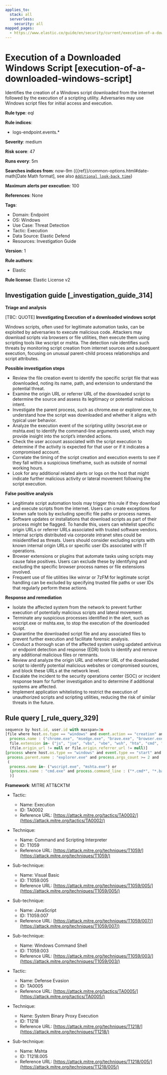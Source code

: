 ```yaml
---
applies_to:
  stack: all
  serverless:
    security: all
mapped_pages:
  - https://www.elastic.co/guide/en/security/current/execution-of-a-downloaded-windows-script.html
---
```


# Execution of a Downloaded Windows Script [execution-of-a-downloaded-windows-script]

Identifies the creation of a Windows script downloaded from the internet followed by the execution of a scripting utility. Adversaries may use Windows script files for initial access and execution.

**Rule type**: eql

**Rule indices**:

* logs-endpoint.events.*

**Severity**: medium

**Risk score**: 47

**Runs every**: 5m

**Searches indices from**: now-9m ({{ref}}/common-options.html#date-math[Date Math format], see also [`Additional look-back time`](docs-content://solutions/security/detect-and-alert/create-detection-rule.md#rule-schedule))

**Maximum alerts per execution**: 100

**References**: None

**Tags**:

* Domain: Endpoint
* OS: Windows
* Use Case: Threat Detection
* Tactic: Execution
* Data Source: Elastic Defend
* Resources: Investigation Guide

**Version**: 1

**Rule authors**:

* Elastic

**Rule license**: Elastic License v2

## Investigation guide [_investigation_guide_314]

**Triage and analysis**

[TBC: QUOTE]
**Investigating Execution of a downloaded windows script**

Windows scripts, often used for legitimate automation tasks, can be exploited by adversaries to execute malicious code. Attackers may download scripts via browsers or file utilities, then execute them using scripting tools like wscript or mshta. The detection rule identifies such threats by monitoring script creation from internet sources and subsequent execution, focusing on unusual parent-child process relationships and script attributes.

**Possible investigation steps**

* Review the file creation event to identify the specific script file that was downloaded, noting its name, path, and extension to understand the potential threat.
* Examine the origin URL or referrer URL of the downloaded script to determine the source and assess its legitimacy or potential malicious intent.
* Investigate the parent process, such as chrome.exe or explorer.exe, to understand how the script was downloaded and whether it aligns with typical user behavior.
* Analyze the execution event of the scripting utility (wscript.exe or mshta.exe) to identify the command-line arguments used, which may provide insight into the script’s intended actions.
* Check the user account associated with the script execution to determine if the activity is expected for that user or if it indicates a compromised account.
* Correlate the timing of the script creation and execution events to see if they fall within a suspicious timeframe, such as outside of normal working hours.
* Look for any additional related alerts or logs on the host that might indicate further malicious activity or lateral movement following the script execution.

**False positive analysis**

* Legitimate script automation tools may trigger this rule if they download and execute scripts from the internet. Users can create exceptions for known safe tools by excluding specific file paths or process names.
* Software updates or installations that download scripts as part of their process might be flagged. To handle this, users can whitelist specific origin URLs or referrer URLs associated with trusted software vendors.
* Internal scripts distributed via corporate intranet sites could be misidentified as threats. Users should consider excluding scripts with known internal origin URLs or specific user IDs associated with IT operations.
* Browser extensions or plugins that automate tasks using scripts may cause false positives. Users can exclude these by identifying and excluding the specific browser process names or file extensions involved.
* Frequent use of file utilities like winrar or 7zFM for legitimate script handling can be excluded by specifying trusted file paths or user IDs that regularly perform these actions.

**Response and remediation**

* Isolate the affected system from the network to prevent further execution of potentially malicious scripts and lateral movement.
* Terminate any suspicious processes identified in the alert, such as wscript.exe or mshta.exe, to stop the execution of the downloaded script.
* Quarantine the downloaded script file and any associated files to prevent further execution and facilitate forensic analysis.
* Conduct a thorough scan of the affected system using updated antivirus or endpoint detection and response (EDR) tools to identify and remove any additional malicious files or remnants.
* Review and analyze the origin URL and referrer URL of the downloaded script to identify potential malicious websites or compromised sources, and block these URLs at the network level.
* Escalate the incident to the security operations center (SOC) or incident response team for further investigation and to determine if additional systems are affected.
* Implement application whitelisting to restrict the execution of unauthorized scripts and scripting utilities, reducing the risk of similar threats in the future.


## Rule query [_rule_query_329]

```js
sequence by host.id, user.id with maxspan=3m
[file where host.os.type == "windows" and event.action == "creation" and user.id != "S-1-5-18" and
  process.name : ("chrome.exe", "msedge.exe", "brave.exe", "browser.exe", "dragon.exe", "vivaldi.exe", "explorer.exe", "winrar.exe", "7zFM.exe", "7zG.exe", "Bandizip.exe") and
  file.extension in~ ("js", "jse", "vbs", "vbe", "wsh", "hta", "cmd", "bat") and
  (file.origin_url != null or file.origin_referrer_url != null)]
[process where host.os.type == "windows" and event.type == "start" and
 process.parent.name : "explorer.exe" and process.args_count >= 2 and
 (
  process.name in~ ("wscript.exe", "mshta.exe") or
  (process.name : "cmd.exe" and process.command_line : ("*.cmd*", "*.bat*"))
  )]
```

**Framework**: MITRE ATT&CKTM

* Tactic:

    * Name: Execution
    * ID: TA0002
    * Reference URL: [https://attack.mitre.org/tactics/TA0002/](https://attack.mitre.org/tactics/TA0002/)

* Technique:

    * Name: Command and Scripting Interpreter
    * ID: T1059
    * Reference URL: [https://attack.mitre.org/techniques/T1059/](https://attack.mitre.org/techniques/T1059/)

* Sub-technique:

    * Name: Visual Basic
    * ID: T1059.005
    * Reference URL: [https://attack.mitre.org/techniques/T1059/005/](https://attack.mitre.org/techniques/T1059/005/)

* Sub-technique:

    * Name: JavaScript
    * ID: T1059.007
    * Reference URL: [https://attack.mitre.org/techniques/T1059/007/](https://attack.mitre.org/techniques/T1059/007/)

* Sub-technique:

    * Name: Windows Command Shell
    * ID: T1059.003
    * Reference URL: [https://attack.mitre.org/techniques/T1059/003/](https://attack.mitre.org/techniques/T1059/003/)

* Tactic:

    * Name: Defense Evasion
    * ID: TA0005
    * Reference URL: [https://attack.mitre.org/tactics/TA0005/](https://attack.mitre.org/tactics/TA0005/)

* Technique:

    * Name: System Binary Proxy Execution
    * ID: T1218
    * Reference URL: [https://attack.mitre.org/techniques/T1218/](https://attack.mitre.org/techniques/T1218/)

* Sub-technique:

    * Name: Mshta
    * ID: T1218.005
    * Reference URL: [https://attack.mitre.org/techniques/T1218/005/](https://attack.mitre.org/techniques/T1218/005/)



